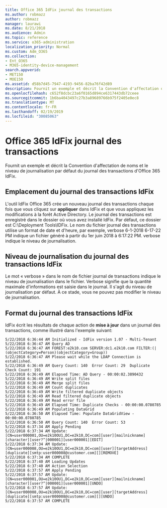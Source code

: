 ```yaml
---
title: Office 365 IdFix journal des transactions
ms.author: robmazz
author: robmazz
manager: laurawi
ms.date: 8/21/2018
ms.audience: Admin
ms.topic: reference
ms.service: o365-administration
localization_priority: Normal
ms.custom: Adm_O365
ms.collection:
- Ent_O365
- M365-identity-device-management
search.appverid:
- MET150
- MOE150
ms.assetid: d58b7d45-7947-4193-9456-82ba76f42d89
description: Fournit un exemple et décrit la Convention d'affectation de noms et le niveau de journalisation par défaut du journal des transactions d'Office 365 IdFix.
ms.openlocfilehash: c652f8dcbc23a6f0165d894ce6317443db72ceee
ms.sourcegitcommit: 1b6ba4043497c27b3a89689766b975f2405e0ec8
ms.translationtype: MT
ms.contentlocale: fr-FR
ms.lasthandoff: 02/19/2019
ms.locfileid: "30085063"
---
```

# <a name="office-365-idfix-transaction-log"></a>Office 365 IdFix journal des transactions

Fournit un exemple et décrit la Convention d'affectation de noms et le niveau de journalisation par défaut du journal des transactions d'Office 365 IdFix.
  
## <a name="idfix-transaction-log-location"></a>Emplacement du journal des transactions IdFix

L'outil IdFix Office 365 crée un nouveau journal des transactions chaque fois que vous cliquez sur **appliquer** dans IdFix et que vous appliquez les modifications à la forêt Active Directory. Le journal des transactions est enregistré dans le dossier où vous avez installé IdFix. Par défaut, ce dossier est C:\Deployment Tools\IDFix. Le nom du fichier journal des transactions utilise un format de date et d'heure, par exemple, verbose 6-1-2018 6-17-22 PM indique un fichier généré à partir du 1er juin 2018 à 6:17:22 PM. verbose indique le niveau de journalisation. 
  
## <a name="idfix-transaction-log-logging-level"></a>Niveau de journalisation du journal des transactions IdFix

Le mot « verbose » dans le nom de fichier journal de transactions indique le niveau de journalisation dans le fichier. Verbose signifie que la quantité maximale d'informations est saisie dans le journal. Il s'agit du niveau de journalisation par défaut. À ce stade, vous ne pouvez pas modifier le niveau de journalisation.
  
## <a name="idfix-transaction-log-format"></a>Format du journal des transactions IdFix

IdFix écrit les résultats de chaque action de **mise à jour** dans un journal des transactions, comme illustré dans l'exemple suivant:
  
```
5/22/2018 6:36:44 AM Initialized - IdFix version 1.07 - Multi-Tenant
5/22/2018 6:36:47 AM Query AD
5/22/2018 6:36:47 AM FOREST:e2k10.com SERVER:dc1.e2k10.com FILTER:(|(objectCategory=Person)(objectCategory=Group))
5/22/2018 6:36:47 AM Please wait while the LDAP Connection is established.
5/22/2018 6:36:49 AM Query Count: 140  Error Count: 29  Duplicate Check Count: 191
5/22/2018 6:36:49 AM Elapsed Time: AD Query - 00:00:02.3890432
5/22/2018 6:36:49 AM Write split files
5/22/2018 6:36:49 AM Merge split files
5/22/2018 6:36:49 AM Count duplicates
5/22/2018 6:36:49 AM Write filtered duplicate objects
5/22/2018 6:36:49 AM Read filtered duplicate objects
5/22/2018 6:36:49 AM Read error file
5/22/2018 6:36:49 AM Elapsed Time: Duplicate Checks - 00:00:00.0780785
5/22/2018 6:36:49 AM Populating DataGrid
5/22/2018 6:36:50 AM Elapsed Time: Populate DataGridView - 00:00:00.0780785
5/22/2018 6:36:50 AM Query Count: 140  Error Count: 53
5/22/2018 6:37:34 AM Apply Pending
5/22/2018 6:37:34 AM Update: [CN=user000001,OU=e2k10OU1,DC=e2k10,DC=com][user][mailnickname][character][user?^|000001][user000001][EDIT]
5/22/2018 6:37:34 AM Update: [CN=user000008,OU=e2k10OU1,DC=e2k10,DC=com][user][targetAddress][duplicate][smtp:user000008@customer.com][][REMOVE]
5/22/2018 6:37:34 AM COMPLETE
5/22/2018 6:37:40 AM Loading Updates
5/22/2018 6:37:40 AM Action Selection
5/22/2018 6:37:57 AM Apply Pending
5/22/2018 6:37:57 AM Update: [CN=user000001,OU=e2k10OU1,DC=e2k10,DC=com][user][mailnickname][character][user?^|000001][user000001][UNDO]
5/22/2018 6:37:57 AM Update: [CN=user000008,OU=e2k10OU1,DC=e2k10,DC=com][user][targetAddress][duplicate][smtp:user000008@customer.com][][UNDO]
5/22/2018 6:37:57 AM COMPLETE

```